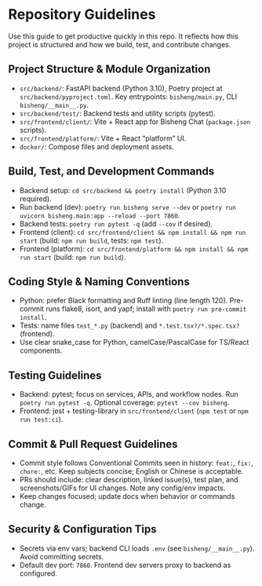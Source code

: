 # Repository Guidelines

Use this guide to get productive quickly in this repo. It reflects how this project is structured and how we build, test, and contribute changes.

## Project Structure & Module Organization
- `src/backend/`: FastAPI backend (Python 3.10), Poetry project at `src/backend/pyproject.toml`. Key entrypoints: `bisheng/main.py`, CLI `bisheng/__main__.py`.
- `src/backend/test/`: Backend tests and utility scripts (pytest).
- `src/frontend/client/`: Vite + React app for Bisheng Chat (`package.json` scripts).
- `src/frontend/platform/`: Vite + React “platform” UI.
- `docker/`: Compose files and deployment assets.

## Build, Test, and Development Commands
- Backend setup: `cd src/backend && poetry install` (Python 3.10 required).
- Run backend (dev): `poetry run bisheng serve --dev` or `poetry run uvicorn bisheng.main:app --reload --port 7860`.
- Backend tests: `poetry run pytest -q` (add `--cov` if desired).
- Frontend (client): `cd src/frontend/client && npm install && npm run start` (build: `npm run build`, tests: `npm test`).
- Frontend (platform): `cd src/frontend/platform && npm install && npm run start` (build: `npm run build`).

## Coding Style & Naming Conventions
- Python: prefer Black formatting and Ruff linting (line length 120). Pre-commit runs flake8, isort, and yapf; install with `poetry run pre-commit install`.
- Tests: name files `test_*.py` (backend) and `*.test.tsx?/*.spec.tsx?` (frontend).
- Use clear snake_case for Python, camelCase/PascalCase for TS/React components.

## Testing Guidelines
- Backend: pytest; focus on services, APIs, and workflow nodes. Run `poetry run pytest -q`. Optional coverage: `pytest --cov bisheng`.
- Frontend: jest + testing-library in `src/frontend/client` (`npm test` or `npm run test:ci`).

## Commit & Pull Request Guidelines
- Commit style follows Conventional Commits seen in history: `feat:`, `fix:`, `chore:`, etc. Keep subjects concise; English or Chinese is acceptable.
- PRs should include: clear description, linked issue(s), test plan, and screenshots/GIFs for UI changes. Note any config/env impacts.
- Keep changes focused; update docs when behavior or commands change.

## Security & Configuration Tips
- Secrets via env vars; backend CLI loads `.env` (see `bisheng/__main__.py`). Avoid committing secrets.
- Default dev port: `7860`. Frontend dev servers proxy to backend as configured.


